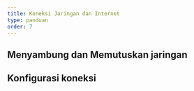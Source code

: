 ```yaml
---
title: Koneksi Jaringan dan Internet
type: panduan
order: 7
---
```


## Menyambung dan Memutuskan jaringan

## Konfigurasi koneksi
